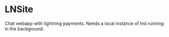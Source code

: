 # LNSite
Chat webapp with lightning payments.
Needs a local instance of lnd running in the background.
